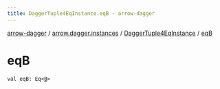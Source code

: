 ```yaml
---
title: DaggerTuple4EqInstance.eqB - arrow-dagger
---
```


[arrow-dagger](../../index.html) / [arrow.dagger.instances](../index.html) / [DaggerTuple4EqInstance](index.html) / [eqB](./eq-b.html)

# eqB

`val eqB: Eq<`[`B`](index.html#B)`>`